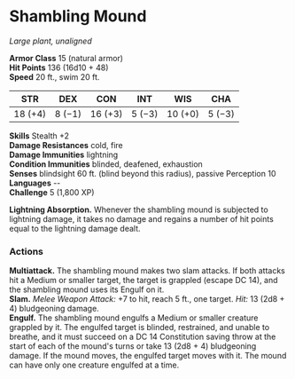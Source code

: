 # Shambling Mound 
_Large plant, unaligned_

**Armor Class** 15 (natural armor)    
**Hit Points** 136 (16d10 + 48)    
**Speed** 20 ft., swim 20 ft. 

| STR     | DEX     | CON     | INT     | WIS     | CHA     |
|---------|---------|---------|---------|---------|---------|
| 18 (+4) | 8 (−1)  | 16 (+3) | 5 (−3)  | 10 (+0) | 5 (−3)  |

**Skills** Stealth +2    
**Damage Resistances** cold, fire    
**Damage Immunities** lightning    
**Condition Immunities** blinded, deafened, exhaustion    
**Senses** blindsight 60 ft. (blind beyond this radius), passive Perception 10    
**Languages** --    
**Challenge** 5 (1,800 XP) 

**Lightning Absorption.** Whenever the shambling mound is subjected to lightning damage, it takes no damage and regains a number of hit points equal to the lightning damage dealt. 

### Actions 
**Multiattack.** The shambling mound makes two slam attacks. If both attacks hit a Medium or smaller target, the target is grappled (escape DC 14), and the shambling mound uses its Engulf on it.    
**Slam.** _Melee Weapon Attack:_ +7 to hit, reach 5 ft., one target. _Hit:_ 13 (2d8 + 4) bludgeoning damage.    
**Engulf.** The shambling mound engulfs a Medium or smaller creature grappled by it. The engulfed target is blinded, restrained, and unable to breathe, and it must succeed on a DC 14 Constitution saving throw at the start of each of the mound's turns or take 13 (2d8 + 4) bludgeoning damage. If the mound moves, the engulfed target moves with it. The mound can have only one creature engulfed at a time.
